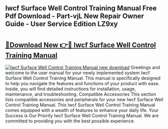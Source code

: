 ## Iwcf Surface Well Control Training Manual Free Pdf Download - Part-vjL New Repair Owner Guide - User Service Edition LZ9xy

# <h2><a href="http://bc60620.oget.top/?id=Iwcf+Surface+Well+Control+Training+Manual">🔗Download New 👉🔴 Iwcf Surface Well Control Training Manual</a></h2>

[![Iwcf Surface Well Control Training Manual new download](https://i.imgur.com/5g1atiW.png)](http://bc60620.oget.top/?id=Iwcf+Surface+Well+Control+Training+Manual)
Greetings and welcome to the user manual for your newly implemented system Iwcf Surface Well Control Training Manual. This manual is specifically designed to help you navigate the features and functions of your product with ease. Inside, you will find detailed instructions for installation, usage, maintenance, and troubleshooting. Compatible Accessories This section lists compatible accessories and peripherals for your new Iwcf Surface Well Control Training Manual. This Iwcf Surface Well Control Training Manual comes equipped with a wealth of features to enhance your daily life. Your Success is Our Priority Iwcf Surface Well Control Training Manual. We are committed to providing you with the best possible experience.
